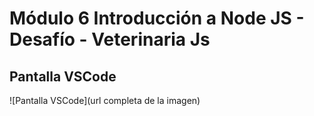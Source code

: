 # Módulo 6 Introducción a Node JS - Desafío - Veterinaria Js

## Pantalla VSCode 

![Pantalla VSCode](url completa de la imagen)
